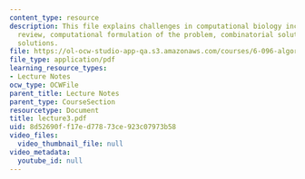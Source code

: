 ```yaml
---
content_type: resource
description: This file explains challenges in computational biology including bio
  review, computational formulation of the problem, combinatorial solutions, and probabilistic
  solutions.
file: https://ol-ocw-studio-app-qa.s3.amazonaws.com/courses/6-096-algorithms-for-computational-biology-spring-2005/8d52690ff17ed77873ce923c07973b58_lecture3.pdf
file_type: application/pdf
learning_resource_types:
- Lecture Notes
ocw_type: OCWFile
parent_title: Lecture Notes
parent_type: CourseSection
resourcetype: Document
title: lecture3.pdf
uid: 8d52690f-f17e-d778-73ce-923c07973b58
video_files:
  video_thumbnail_file: null
video_metadata:
  youtube_id: null
---
```

